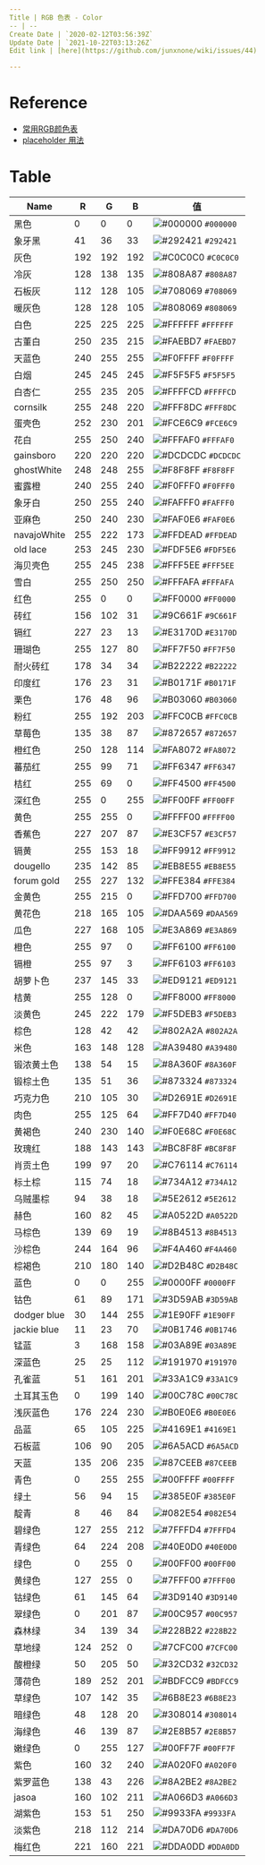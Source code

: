 ```yaml
---
Title | RGB 色表 - Color
-- | --
Create Date | `2020-02-12T03:56:39Z`
Update Date | `2021-10-22T03:13:26Z`
Edit link | [here](https://github.com/junxnone/wiki/issues/44)

---
```

# Reference

- [常用RGB颜色表](https://blog.csdn.net/Artoria_QZH/article/details/100557872)
- [placeholder 用法](https://placeholder.com/)

# Table


Name | R | G | B | 值
-- | -- | -- | -- | --
黑色 | 0 | 0 | 0 | ![#000000](https://placehold.it/50x15/000000/000000?text=+) `#000000`
象牙黑 | 41 | 36 | 33 | ![#292421](https://placehold.it/50x15/292421/000000?text=+) `#292421`
灰色 | 192 | 192 | 192 | ![#C0C0C0](https://placehold.it/50x15/C0C0C0/000000?text=+) `#C0C0C0`
冷灰 | 128 | 138 | 135 | ![#808A87](https://placehold.it/50x15/808A87/000000?text=+) `#808A87`
石板灰 | 112 | 128 | 105 | ![#708069](https://placehold.it/50x15/708069/000000?text=+) `#708069`
暖灰色 | 128 | 128 | 105 | ![#808069](https://placehold.it/50x15/808069/000000?text=+) `#808069`
白色 | 225 | 225 | 225 | ![#FFFFFF](https://placehold.it/50x15/FFFFFF/000000?text=+) `#FFFFFF`
古董白 | 250 | 235 | 215 | ![#FAEBD7](https://placehold.it/50x15/FAEBD7/000000?text=+) `#FAEBD7`
天蓝色 | 240 | 255 | 255 | ![#F0FFFF](https://placehold.it/50x15/F0FFFF/000000?text=+) `#F0FFFF`
白烟 | 245 | 245 | 245 | ![#F5F5F5](https://placehold.it/50x15/F5F5F5/000000?text=+) `#F5F5F5`
白杏仁 | 255 | 235 | 205 | ![#FFFFCD](https://placehold.it/50x15/FFFFCD/000000?text=+) `#FFFFCD`
cornsilk | 255 | 248 | 220 | ![#FFF8DC](https://placehold.it/50x15/FFF8DC/000000?text=+) `#FFF8DC`
蛋壳色 | 252 | 230 | 201 | ![#FCE6C9](https://placehold.it/50x15/FCE6C9/000000?text=+) `#FCE6C9`
花白 | 255 | 250 | 240 | ![#FFFAF0](https://placehold.it/50x15/FFFAF0/000000?text=+) `#FFFAF0`
gainsboro | 220 | 220 | 220 | ![#DCDCDC](https://placehold.it/50x15/DCDCDC/000000?text=+) `#DCDCDC`
ghostWhite | 248 | 248 | 255 | ![#F8F8FF](https://placehold.it/50x15/F8F8FF/000000?text=+) `#F8F8FF`
蜜露橙 | 240 | 255 | 240 | ![#F0FFF0](https://placehold.it/50x15/F0FFF0/000000?text=+) `#F0FFF0`
象牙白 | 250 | 255 | 240 | ![#FAFFF0](https://placehold.it/50x15/FAFFF0/000000?text=+) `#FAFFF0`
亚麻色 | 250 | 240 | 230 | ![#FAF0E6](https://placehold.it/50x15/FAF0E6/000000?text=+) `#FAF0E6`
navajoWhite | 255 | 222 | 173 | ![#FFDEAD](https://placehold.it/50x15/FFDEAD/000000?text=+) `#FFDEAD`
old lace | 253 | 245 | 230 | ![#FDF5E6](https://placehold.it/50x15/FDF5E6/000000?text=+) `#FDF5E6`
海贝壳色 | 255 | 245 | 238 | ![#FFF5EE](https://placehold.it/50x15/FFF5EE/000000?text=+) `#FFF5EE`
雪白 | 255 | 250 | 250 | ![#FFFAFA](https://placehold.it/50x15/FFFAFA/000000?text=+) `#FFFAFA`
红色 | 255 | 0 | 0 | ![#FF0000](https://placehold.it/50x15/FF0000/000000?text=+) `#FF0000`
砖红 | 156 | 102 | 31 | ![#9C661F](https://placehold.it/50x15/9C661F/000000?text=+) `#9C661F`
镉红 | 227 | 23 | 13 | ![#E3170D](https://placehold.it/50x15/E3170D/000000?text=+) `#E3170D`
珊瑚色 | 255 | 127 | 80 | ![#FF7F50](https://placehold.it/50x15/FF7F50/000000?text=+) `#FF7F50`
耐火砖红 | 178 | 34 | 34 | ![#B22222](https://placehold.it/50x15/B22222/000000?text=+) `#B22222`
印度红 | 176 | 23 | 31 | ![#B0171F](https://placehold.it/50x15/B0171F/000000?text=+) `#B0171F`
栗色 | 176 | 48 | 96 | ![#B03060](https://placehold.it/50x15/B03060/000000?text=+) `#B03060`
粉红 | 255 | 192 | 203 | ![#FFC0CB](https://placehold.it/50x15/FFC0CB/000000?text=+) `#FFC0CB`
草莓色 | 135 | 38 | 87 | ![#872657](https://placehold.it/50x15/872657/000000?text=+) `#872657`
橙红色 | 250 | 128 | 114 | ![#FA8072](https://placehold.it/50x15/FA8072/000000?text=+) `#FA8072`
蕃茄红 | 255 | 99 | 71 | ![#FF6347](https://placehold.it/50x15/FF6347/000000?text=+) `#FF6347`
桔红 | 255 | 69 | 0 | ![#FF4500](https://placehold.it/50x15/FF4500/000000?text=+) `#FF4500`
深红色 | 255 | 0 | 255 | ![#FF00FF](https://placehold.it/50x15/FF00FF/000000?text=+) `#FF00FF`
黄色 | 255 | 255 | 0 | ![#FFFF00](https://placehold.it/50x15/FFFF00/000000?text=+) `#FFFF00`
香蕉色 | 227 | 207 | 87 | ![#E3CF57](https://placehold.it/50x15/E3CF57/000000?text=+) `#E3CF57`
镉黄 | 255 | 153 | 18 | ![#FF9912](https://placehold.it/50x15/FF9912/000000?text=+) `#FF9912`
dougello | 235 | 142 | 85 | ![#EB8E55](https://placehold.it/50x15/EB8E55/000000?text=+) `#EB8E55`
forum gold | 255 | 227 | 132 | ![#FFE384](https://placehold.it/50x15/FFE384/000000?text=+) `#FFE384`
金黄色 | 255 | 215 | 0 | ![#FFD700](https://placehold.it/50x15/FFD700/000000?text=+) `#FFD700`
黄花色 | 218 | 165 | 105 | ![#DAA569](https://placehold.it/50x15/DAA569/000000?text=+) `#DAA569`
瓜色 | 227 | 168 | 105 | ![#E3A869](https://placehold.it/50x15/E3A869/000000?text=+) `#E3A869`
橙色 | 255 | 97 | 0 | ![#FF6100](https://placehold.it/50x15/FF6100/000000?text=+) `#FF6100`
镉橙 | 255 | 97 | 3 | ![#FF6103](https://placehold.it/50x15/FF6103/000000?text=+) `#FF6103`
胡萝卜色 | 237 | 145 | 33 | ![#ED9121](https://placehold.it/50x15/ED9121/000000?text=+) `#ED9121`
桔黄 | 255 | 128 | 0 | ![#FF8000](https://placehold.it/50x15/FF8000/000000?text=+) `#FF8000`
淡黄色 | 245 | 222 | 179 | ![#F5DEB3](https://placehold.it/50x15/F5DEB3/000000?text=+) `#F5DEB3`
棕色 | 128 | 42 | 42 | ![#802A2A](https://placehold.it/50x15/802A2A/000000?text=+) `#802A2A`
米色 | 163 | 148 | 128 | ![#A39480](https://placehold.it/50x15/A39480/000000?text=+) `#A39480`
锻浓黄土色 | 138 | 54 | 15 | ![#8A360F](https://placehold.it/50x15/8A360F/000000?text=+) `#8A360F`
锻棕土色 | 135 | 51 | 36 | ![#873324](https://placehold.it/50x15/873324/000000?text=+) `#873324`
巧克力色 | 210 | 105 | 30 | ![#D2691E](https://placehold.it/50x15/D2691E/000000?text=+) `#D2691E`
肉色 | 255 | 125 | 64 | ![#FF7D40](https://placehold.it/50x15/FF7D40/000000?text=+) `#FF7D40`
黄褐色 | 240 | 230 | 140 | ![#F0E68C](https://placehold.it/50x15/F0E68C/000000?text=+) `#F0E68C`
玫瑰红 | 188 | 143 | 143 | ![#BC8F8F](https://placehold.it/50x15/BC8F8F/000000?text=+) `#BC8F8F`
肖贡土色 | 199 | 97 | 20 | ![#C76114](https://placehold.it/50x15/C76114/000000?text=+) `#C76114`
标土棕 | 115 | 74 | 18 | ![#734A12](https://placehold.it/50x15/734A12/000000?text=+) `#734A12`
乌贼墨棕 | 94 | 38 | 18 | ![#5E2612](https://placehold.it/50x15/5E2612/000000?text=+) `#5E2612`
赫色 | 160 | 82 | 45 | ![#A0522D](https://placehold.it/50x15/A0522D/000000?text=+) `#A0522D`
马棕色 | 139 | 69 | 19 | ![#8B4513](https://placehold.it/50x15/8B4513/000000?text=+) `#8B4513`
沙棕色 | 244 | 164 | 96 | ![#F4A460](https://placehold.it/50x15/F4A460/000000?text=+) `#F4A460`
棕褐色 | 210 | 180 | 140 | ![#D2B48C](https://placehold.it/50x15/D2B48C/000000?text=+) `#D2B48C`
蓝色 | 0 | 0 | 255 | ![#0000FF](https://placehold.it/50x15/0000FF/000000?text=+) `#0000FF`
钴色 | 61 | 89 | 171 | ![#3D59AB](https://placehold.it/50x15/3D59AB/000000?text=+) `#3D59AB`
dodger blue | 30 | 144 | 255 | ![#1E90FF](https://placehold.it/50x15/1E90FF/000000?text=+) `#1E90FF`
jackie blue | 11 | 23 | 70 | ![#0B1746](https://placehold.it/50x15/0B1746/000000?text=+) `#0B1746`
锰蓝 | 3 | 168 | 158 | ![#03A89E](https://placehold.it/50x15/03A89E/000000?text=+) `#03A89E`
深蓝色 | 25 | 25 | 112 | ![#191970](https://placehold.it/50x15/191970/000000?text=+) `#191970`
孔雀蓝 | 51 | 161 | 201 | ![#33A1C9](https://placehold.it/50x15/33A1C9/000000?text=+) `#33A1C9`
土耳其玉色 | 0 | 199 | 140 | ![#00C78C](https://placehold.it/50x15/00C78C/000000?text=+) `#00C78C`
浅灰蓝色 | 176 | 224 | 230 | ![#B0E0E6](https://placehold.it/50x15/B0E0E6/000000?text=+) `#B0E0E6`
品蓝 | 65 | 105 | 225 | ![#4169E1](https://placehold.it/50x15/4169E1/000000?text=+) `#4169E1`
石板蓝 | 106 | 90 | 205 | ![#6A5ACD](https://placehold.it/50x15/6A5ACD/000000?text=+) `#6A5ACD`
天蓝 | 135 | 206 | 235 | ![#87CEEB](https://placehold.it/50x15/87CEEB/000000?text=+) `#87CEEB`
青色 | 0 | 255 | 255 | ![#00FFFF](https://placehold.it/50x15/00FFFF/000000?text=+) `#00FFFF`
绿土 | 56 | 94 | 15 | ![#385E0F](https://placehold.it/50x15/385E0F/000000?text=+) `#385E0F`
靛青 | 8 | 46 | 84 | ![#082E54](https://placehold.it/50x15/082E54/000000?text=+) `#082E54`
碧绿色 | 127 | 255 | 212 | ![#7FFFD4](https://placehold.it/50x15/7FFFD4/000000?text=+) `#7FFFD4`
青绿色 | 64 | 224 | 208 | ![#40E0D0](https://placehold.it/50x15/40E0D0/000000?text=+) `#40E0D0`
绿色 | 0 | 255 | 0 | ![#00FF00](https://placehold.it/50x15/00FF00/000000?text=+) `#00FF00`
黄绿色 | 127 | 255 | 0 | ![#7FFF00](https://placehold.it/50x15/7FFF00/000000?text=+) `#7FFF00`
钴绿色 | 61 | 145 | 64 | ![#3D9140](https://placehold.it/50x15/3D9140/000000?text=+) `#3D9140`
翠绿色 | 0 | 201 | 87 | ![#00C957](https://placehold.it/50x15/00C957/000000?text=+) `#00C957`
森林绿 | 34 | 139 | 34 | ![#228B22](https://placehold.it/50x15/228B22/000000?text=+) `#228B22`
草地绿 | 124 | 252 | 0 | ![#7CFC00](https://placehold.it/50x15/7CFC00/000000?text=+) `#7CFC00`
酸橙绿 | 50 | 205 | 50 | ![#32CD32](https://placehold.it/50x15/32CD32/000000?text=+) `#32CD32`
薄荷色 | 189 | 252 | 201 | ![#BDFCC9](https://placehold.it/50x15/BDFCC9/000000?text=+) `#BDFCC9`
草绿色 | 107 | 142 | 35 | ![#6B8E23](https://placehold.it/50x15/6B8E23/000000?text=+) `#6B8E23`
暗绿色 | 48 | 128 | 20 | ![#308014](https://placehold.it/50x15/308014/000000?text=+) `#308014`
海绿色 | 46 | 139 | 87 | ![#2E8B57](https://placehold.it/50x15/2E8B57/000000?text=+) `#2E8B57`
嫩绿色 | 0 | 255 | 127 | ![#00FF7F](https://placehold.it/50x15/00FF7F/000000?text=+) `#00FF7F`
紫色 | 160 | 32 | 240 | ![#A020F0](https://placehold.it/50x15/A020F0/000000?text=+) `#A020F0`
紫罗蓝色 | 138 | 43 | 226 | ![#8A2BE2](https://placehold.it/50x15/8A2BE2/000000?text=+) `#8A2BE2`
jasoa | 160 | 102 | 211 | ![#A066D3](https://placehold.it/50x15/A066D3/000000?text=+) `#A066D3`
湖紫色 | 153 | 51 | 250 | ![#9933FA](https://placehold.it/50x15/9933FA/000000?text=+) `#9933FA`
淡紫色 | 218 | 112 | 214 | ![#DA70D6](https://placehold.it/50x15/DA70D6/000000?text=+) `#DA70D6`
梅红色 | 221 | 160 | 221 | ![#DDA0DD](https://placehold.it/50x15/DDA0DD/000000?text=+) `#DDA0DD`

